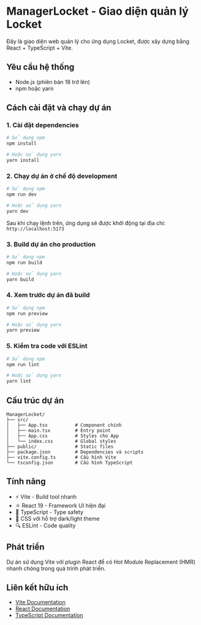 # ManagerLocket - Giao diện quản lý Locket

Đây là giao diện web quản lý cho ứng dụng Locket, được xây dựng bằng React + TypeScript + Vite.

## Yêu cầu hệ thống

- Node.js (phiên bản 18 trở lên)
- npm hoặc yarn

## Cách cài đặt và chạy dự án

### 1. Cài đặt dependencies

```bash
# Sử dụng npm
npm install

# Hoặc sử dụng yarn
yarn install
```

### 2. Chạy dự án ở chế độ development

```bash
# Sử dụng npm
npm run dev

# Hoặc sử dụng yarn
yarn dev
```

Sau khi chạy lệnh trên, ứng dụng sẽ được khởi động tại địa chỉ: `http://localhost:5173`

### 3. Build dự án cho production

```bash
# Sử dụng npm
npm run build

# Hoặc sử dụng yarn
yarn build
```

### 4. Xem trước dự án đã build

```bash
# Sử dụng npm
npm run preview

# Hoặc sử dụng yarn
yarn preview
```

### 5. Kiểm tra code với ESLint

```bash
# Sử dụng npm
npm run lint

# Hoặc sử dụng yarn
yarn lint
```

## Cấu trúc dự án

```
ManagerLocket/
├── src/
│   ├── App.tsx          # Component chính
│   ├── main.tsx         # Entry point
│   ├── App.css          # Styles cho App
│   └── index.css        # Global styles
├── public/              # Static files
├── package.json         # Dependencies và scripts
├── vite.config.ts       # Cấu hình Vite
└── tsconfig.json        # Cấu hình TypeScript
```

## Tính năng

- ⚡ Vite - Build tool nhanh
- ⚛️ React 19 - Framework UI hiện đại
- 🔷 TypeScript - Type safety
- 🎨 CSS với hỗ trợ dark/light theme
- 🔍 ESLint - Code quality

## Phát triển

Dự án sử dụng Vite với plugin React để có Hot Module Replacement (HMR) nhanh chóng trong quá trình phát triển.

## Liên kết hữu ích

- [Vite Documentation](https://vite.dev/)
- [React Documentation](https://react.dev/)
- [TypeScript Documentation](https://www.typescriptlang.org/)
